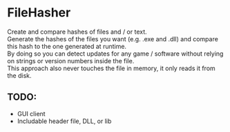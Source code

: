 # FileHasher
Create and compare hashes of files and / or text.  
Generate the hashes of the files you want (e.g. .exe and .dll) and compare this hash to the one generated at runtime.  
By doing so you can detect updates for any game / software without relying on strings or version numbers inside the file.  
This approach also never touches the file in memory, it only reads it from the disk.  

## TODO:
- GUI client
- Includable header file, DLL, or lib
